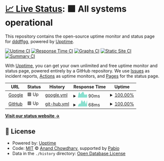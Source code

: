 # [📈 Live Status](https://NORMAL-EX.github.io/upptime): <!--live status--> **🟩 All systems operational**

This repository contains the open-source uptime monitor and status page for [dddffgg](https://NORMAL-EX.github.io/upptime), powered by [Upptime](https://github.com/upptime/upptime).

[![Uptime CI](https://github.com/NORMAL-EX/upptime/workflows/Uptime%20CI/badge.svg)](https://github.com/NORMAL-EX/upptime/actions?query=workflow%3A%22Uptime+CI%22)
[![Response Time CI](https://github.com/NORMAL-EX/upptime/workflows/Response%20Time%20CI/badge.svg)](https://github.com/NORMAL-EX/upptime/actions?query=workflow%3A%22Response+Time+CI%22)
[![Graphs CI](https://github.com/NORMAL-EX/upptime/workflows/Graphs%20CI/badge.svg)](https://github.com/NORMAL-EX/upptime/actions?query=workflow%3A%22Graphs+CI%22)
[![Static Site CI](https://github.com/NORMAL-EX/upptime/workflows/Static%20Site%20CI/badge.svg)](https://github.com/NORMAL-EX/upptime/actions?query=workflow%3A%22Static+Site+CI%22)
[![Summary CI](https://github.com/NORMAL-EX/upptime/workflows/Summary%20CI/badge.svg)](https://github.com/NORMAL-EX/upptime/actions?query=workflow%3A%22Summary+CI%22)

With [Upptime](https://upptime.js.org), you can get your own unlimited and free uptime monitor and status page, powered entirely by a GitHub repository. We use [Issues](https://github.com/NORMAL-EX/upptime/issues) as incident reports, [Actions](https://github.com/NORMAL-EX/upptime/actions) as uptime monitors, and [Pages](https://NORMAL-EX.github.io/upptime) for the status page.

<!--start: status pages-->
<!-- This summary is generated by Upptime (https://github.com/upptime/upptime) -->
<!-- Do not edit this manually, your changes will be overwritten -->
<!-- prettier-ignore -->
| URL | Status | History | Response Time | Uptime |
| --- | ------ | ------- | ------------- | ------ |
| <img alt="" src="https://icons.duckduckgo.com/ip3/www.google.com.ico" height="13"> [Google](https://www.google.com) | 🟩 Up | [google.yml](https://github.com/NORMAL-EX/upptime/commits/HEAD/history/google.yml) | <details><summary><img alt="Response time graph" src="./graphs/google/response-time-week.png" height="20"> 90ms</summary><br><a href="https://NORMAL-EX.github.io/upptime/history/google"><img alt="Response time 90" src="https://img.shields.io/endpoint?url=https%3A%2F%2Fraw.githubusercontent.com%2FNORMAL-EX%2Fupptime%2FHEAD%2Fapi%2Fgoogle%2Fresponse-time.json"></a><br><a href="https://NORMAL-EX.github.io/upptime/history/google"><img alt="24-hour response time 90" src="https://img.shields.io/endpoint?url=https%3A%2F%2Fraw.githubusercontent.com%2FNORMAL-EX%2Fupptime%2FHEAD%2Fapi%2Fgoogle%2Fresponse-time-day.json"></a><br><a href="https://NORMAL-EX.github.io/upptime/history/google"><img alt="7-day response time 90" src="https://img.shields.io/endpoint?url=https%3A%2F%2Fraw.githubusercontent.com%2FNORMAL-EX%2Fupptime%2FHEAD%2Fapi%2Fgoogle%2Fresponse-time-week.json"></a><br><a href="https://NORMAL-EX.github.io/upptime/history/google"><img alt="30-day response time 90" src="https://img.shields.io/endpoint?url=https%3A%2F%2Fraw.githubusercontent.com%2FNORMAL-EX%2Fupptime%2FHEAD%2Fapi%2Fgoogle%2Fresponse-time-month.json"></a><br><a href="https://NORMAL-EX.github.io/upptime/history/google"><img alt="1-year response time 90" src="https://img.shields.io/endpoint?url=https%3A%2F%2Fraw.githubusercontent.com%2FNORMAL-EX%2Fupptime%2FHEAD%2Fapi%2Fgoogle%2Fresponse-time-year.json"></a></details> | <details><summary><a href="https://NORMAL-EX.github.io/upptime/history/google">100.00%</a></summary><a href="https://NORMAL-EX.github.io/upptime/history/google"><img alt="All-time uptime 100.00%" src="https://img.shields.io/endpoint?url=https%3A%2F%2Fraw.githubusercontent.com%2FNORMAL-EX%2Fupptime%2FHEAD%2Fapi%2Fgoogle%2Fuptime.json"></a><br><a href="https://NORMAL-EX.github.io/upptime/history/google"><img alt="24-hour uptime 100.00%" src="https://img.shields.io/endpoint?url=https%3A%2F%2Fraw.githubusercontent.com%2FNORMAL-EX%2Fupptime%2FHEAD%2Fapi%2Fgoogle%2Fuptime-day.json"></a><br><a href="https://NORMAL-EX.github.io/upptime/history/google"><img alt="7-day uptime 100.00%" src="https://img.shields.io/endpoint?url=https%3A%2F%2Fraw.githubusercontent.com%2FNORMAL-EX%2Fupptime%2FHEAD%2Fapi%2Fgoogle%2Fuptime-week.json"></a><br><a href="https://NORMAL-EX.github.io/upptime/history/google"><img alt="30-day uptime 100.00%" src="https://img.shields.io/endpoint?url=https%3A%2F%2Fraw.githubusercontent.com%2FNORMAL-EX%2Fupptime%2FHEAD%2Fapi%2Fgoogle%2Fuptime-month.json"></a><br><a href="https://NORMAL-EX.github.io/upptime/history/google"><img alt="1-year uptime 100.00%" src="https://img.shields.io/endpoint?url=https%3A%2F%2Fraw.githubusercontent.com%2FNORMAL-EX%2Fupptime%2FHEAD%2Fapi%2Fgoogle%2Fuptime-year.json"></a></details>
| <img alt="" src="https://icons.duckduckgo.com/ip3/github.com.ico" height="13"> [GitHub](https://github.com) | 🟩 Up | [git-hub.yml](https://github.com/NORMAL-EX/upptime/commits/HEAD/history/git-hub.yml) | <details><summary><img alt="Response time graph" src="./graphs/git-hub/response-time-week.png" height="20"> 68ms</summary><br><a href="https://NORMAL-EX.github.io/upptime/history/git-hub"><img alt="Response time 68" src="https://img.shields.io/endpoint?url=https%3A%2F%2Fraw.githubusercontent.com%2FNORMAL-EX%2Fupptime%2FHEAD%2Fapi%2Fgit-hub%2Fresponse-time.json"></a><br><a href="https://NORMAL-EX.github.io/upptime/history/git-hub"><img alt="24-hour response time 68" src="https://img.shields.io/endpoint?url=https%3A%2F%2Fraw.githubusercontent.com%2FNORMAL-EX%2Fupptime%2FHEAD%2Fapi%2Fgit-hub%2Fresponse-time-day.json"></a><br><a href="https://NORMAL-EX.github.io/upptime/history/git-hub"><img alt="7-day response time 68" src="https://img.shields.io/endpoint?url=https%3A%2F%2Fraw.githubusercontent.com%2FNORMAL-EX%2Fupptime%2FHEAD%2Fapi%2Fgit-hub%2Fresponse-time-week.json"></a><br><a href="https://NORMAL-EX.github.io/upptime/history/git-hub"><img alt="30-day response time 68" src="https://img.shields.io/endpoint?url=https%3A%2F%2Fraw.githubusercontent.com%2FNORMAL-EX%2Fupptime%2FHEAD%2Fapi%2Fgit-hub%2Fresponse-time-month.json"></a><br><a href="https://NORMAL-EX.github.io/upptime/history/git-hub"><img alt="1-year response time 68" src="https://img.shields.io/endpoint?url=https%3A%2F%2Fraw.githubusercontent.com%2FNORMAL-EX%2Fupptime%2FHEAD%2Fapi%2Fgit-hub%2Fresponse-time-year.json"></a></details> | <details><summary><a href="https://NORMAL-EX.github.io/upptime/history/git-hub">100.00%</a></summary><a href="https://NORMAL-EX.github.io/upptime/history/git-hub"><img alt="All-time uptime 100.00%" src="https://img.shields.io/endpoint?url=https%3A%2F%2Fraw.githubusercontent.com%2FNORMAL-EX%2Fupptime%2FHEAD%2Fapi%2Fgit-hub%2Fuptime.json"></a><br><a href="https://NORMAL-EX.github.io/upptime/history/git-hub"><img alt="24-hour uptime 100.00%" src="https://img.shields.io/endpoint?url=https%3A%2F%2Fraw.githubusercontent.com%2FNORMAL-EX%2Fupptime%2FHEAD%2Fapi%2Fgit-hub%2Fuptime-day.json"></a><br><a href="https://NORMAL-EX.github.io/upptime/history/git-hub"><img alt="7-day uptime 100.00%" src="https://img.shields.io/endpoint?url=https%3A%2F%2Fraw.githubusercontent.com%2FNORMAL-EX%2Fupptime%2FHEAD%2Fapi%2Fgit-hub%2Fuptime-week.json"></a><br><a href="https://NORMAL-EX.github.io/upptime/history/git-hub"><img alt="30-day uptime 100.00%" src="https://img.shields.io/endpoint?url=https%3A%2F%2Fraw.githubusercontent.com%2FNORMAL-EX%2Fupptime%2FHEAD%2Fapi%2Fgit-hub%2Fuptime-month.json"></a><br><a href="https://NORMAL-EX.github.io/upptime/history/git-hub"><img alt="1-year uptime 100.00%" src="https://img.shields.io/endpoint?url=https%3A%2F%2Fraw.githubusercontent.com%2FNORMAL-EX%2Fupptime%2FHEAD%2Fapi%2Fgit-hub%2Fuptime-year.json"></a></details>

<!--end: status pages-->

[**Visit our status website →**](https://NORMAL-EX.github.io/upptime)

## 📄 License

- Powered by: [Upptime](https://github.com/upptime/upptime)
- Code: [MIT](./LICENSE) © [Anand Chowdhary](https://anandchowdhary.com), supported by [Pabio](https://pabio.com)
- Data in the `./history` directory: [Open Database License](https://opendatacommons.org/licenses/odbl/1-0/)
